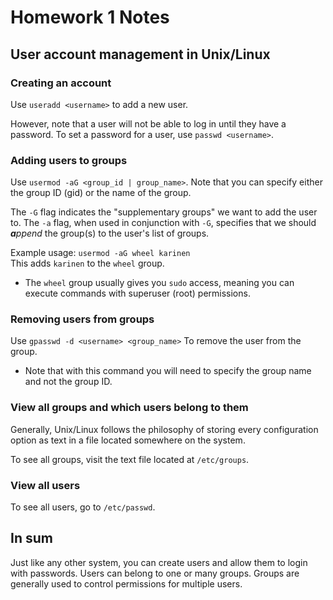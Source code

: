 # Homework 1 Notes

## User account management in Unix/Linux

### Creating an account
Use `useradd <username>` to add a new user.

However, note that a user will not be able to log in until they have a password. To set a password for a user, use `passwd <username>`.

### Adding users to groups
Use `usermod -aG <group_id | group_name>`. Note that you can specify either the group ID (gid) or the name of the group.

The `-G` flag indicates the "supplementary groups" we want to add the user to. The `-a` flag, when used in conjunction with `-G`, specifies that we should ***a**ppend* the group(s) to the user's list of groups.

Example usage: `usermod -aG wheel karinen`\
This adds `karinen` to the `wheel` group.
- The `wheel` group usually gives you `sudo` access, meaning you can execute commands with superuser (root) permissions.

### Removing users from groups
Use `gpasswd -d <username> <group_name>` To remove the user from the group.
- Note that with this command you will need to specify the group name and not the group ID.

### View all groups and which users belong to them
Generally, Unix/Linux follows the philosophy of storing every configuration option as text in a file located somewhere on the system.

To see all groups, visit the text file located at `/etc/groups`.

### View all users
To see all users, go to `/etc/passwd`.

## In sum
Just like any other system, you can create users and allow them to login with passwords. Users can belong to one or many groups. Groups are generally used to control permissions for multiple users.
